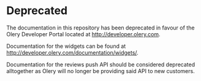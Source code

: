 # Deprecated

The documentation in this repository has been deprecated in favour of the Olery
Developer Portal located at <http://developer.olery.com>.

Documentation for the widgets can be found at
<http://developer.olery.com/documentation/widgets/>.

Documentation for the reviews push API should be considered deprecated
alltogether as Olery will no longer be providing said API to new customers.
